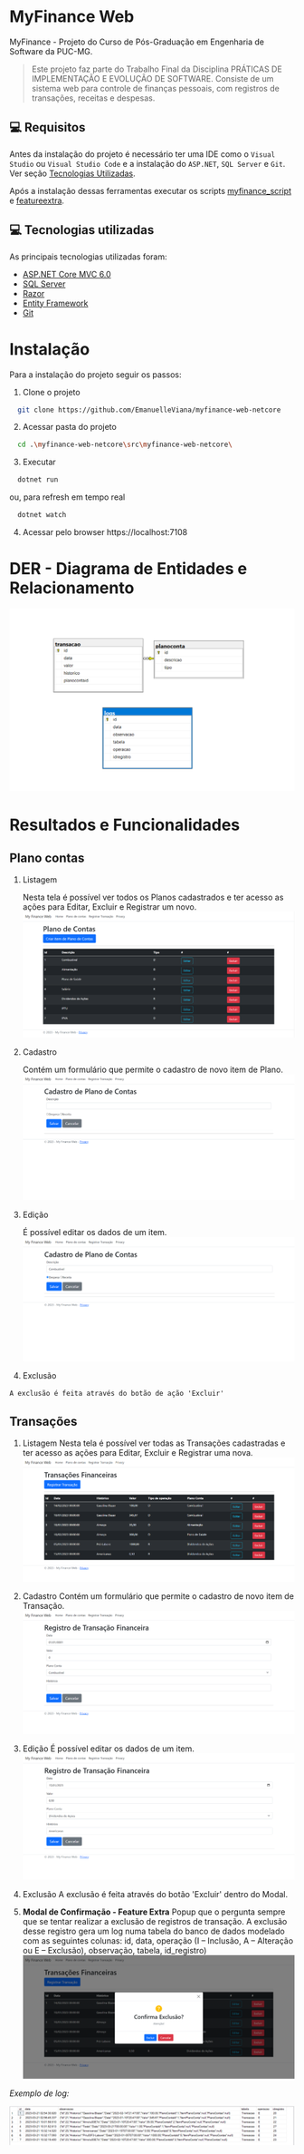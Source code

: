 # MyFinance Web
MyFinance - Projeto do Curso de Pós-Graduação em Engenharia de Software da PUC-MG.

> Este projeto faz parte do Trabalho Final da Disciplina PRÁTICAS DE IMPLEMENTAÇÃO E EVOLUÇÃO DE SOFTWARE. Consiste de um sistema web para controle de finanças pessoais, com registros de transações, receitas e despesas.

## 💻 Requisitos
Antes da instalação do projeto é necessário ter uma IDE como o `Visual Studio` ou `Visual Studio Code` e a instalação do `ASP.NET`, `SQL Server` e `Git`. Ver seção [Tecnologias Utilizadas](#-tecnologias-utilizadas).

Após a instalação dessas ferramentas executar os scripts [myfinance_script](docs/myfinance_script.sql)  e [featureextra](docs/featureextra.sql).

## 💻 Tecnologias utilizadas
As principais tecnologias utilizadas foram:
- [ASP.NET Core MVC 6.0 ](https://dotnet.microsoft.com/pt-br/)
- [SQL Server](https://www.microsoft.com/pt-br/sql-server/sql-server-2022)
- [Razor](https://learn.microsoft.com/pt-br/aspnet/core/razor-pages/?view=aspnetcore-7.0&tabs=visual-studio)
- [Entity Framework](https://www.nuget.org/packages/Microsoft.EntityFrameworkCore.SqlServer/8.0.0-preview.2.23128.3)
- [Git](https://git-scm.com/download/win)

# Instalação
Para a instalação do projeto seguir os passos:

1. Clone o projeto
```bash
  git clone https://github.com/EmanuelleViana/myfinance-web-netcore
```
2. Acessar pasta do projeto
```bash
  cd .\myfinance-web-netcore\src\myfinance-web-netcore\ 
```

3. Executar 
```bash
  dotnet run 
```

ou, para refresh em tempo real 
```bash
  dotnet watch
```

4. Acessar pelo browser 
   https://localhost:7108


# DER - Diagrama de Entidades e Relacionamento
   ![](docs/DER.png)

# Resultados e Funcionalidades

## Plano contas
   1. Listagem
   
      Nesta tela é possível ver todos os Planos cadastrados e ter acesso as ações para Editar, Excluir e Registrar um novo.
    ![](docs/PlanoContas.png)

   2. Cadastro
   
       Contém um formulário que permite o cadastro de novo item de Plano.
      ![](docs/PlanoContas_Cadastro.png)

   3. Edição
   
       É possível editar os dados de um item.
    ![](docs/PlanoContas_Edicao.png)
   4. Exclusão
   
    A exclusão é feita através do botão de ação 'Excluir'

## Transações
   1. Listagem
      Nesta tela é possível ver todas as Transações cadastradas e ter acesso as ações para Editar, Excluir e Registrar uma nova.
      ![](docs/Transacoes.png)

   2. Cadastro
       Contém um formulário que permite o cadastro de novo item de Transação.
      ![](docs/Transacoes_Registrar.png)

   3. Edição
      É possível editar os dados de um item.
      ![](docs/Transacoes_Editar.png)
   4. Exclusão
        A exclusão é feita através do botão 'Excluir' dentro do Modal.


   5. **Modal de Confirmação - Feature Extra**
   Popup que o pergunta sempre que se tentar realizar a exclusão de registros de transação. A exclusão desse     registro gera um log numa tabela do banco de dados modelado com as seguintes colunas: id, data, operação (I – Inclusão, A – Alteração ou E – Exclusão), observação, tabela, id_registro)
    ![](docs/FeatureExtra.png)


*Exemplo de log:*

![](docs/logs.png)